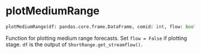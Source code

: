# plotMediumRange
```python
plotMediumRange(df: pandas.core.frame.DataFrame, comid: int, flow: bool = True)
```

Function for plotting medium range forecasts. Set `flow = False` if plotting stage. `df` is the output of `ShortRange.get_streamflow()`.